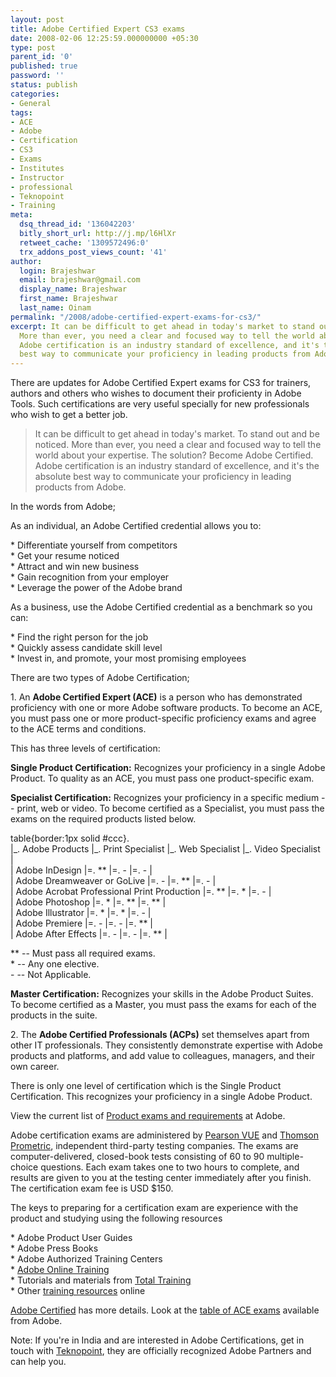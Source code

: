 ```yaml
---
layout: post
title: Adobe Certified Expert CS3 exams
date: 2008-02-06 12:25:59.000000000 +05:30
type: post
parent_id: '0'
published: true
password: ''
status: publish
categories:
- General
tags:
- ACE
- Adobe
- Certification
- CS3
- Exams
- Institutes
- Instructor
- professional
- Teknopoint
- Training
meta:
  dsq_thread_id: '136042203'
  bitly_short_url: http://j.mp/l6HlXr
  retweet_cache: '1309572496:0'
  trx_addons_post_views_count: '41'
author:
  login: Brajeshwar
  email: brajeshwar@gmail.com
  display_name: Brajeshwar
  first_name: Brajeshwar
  last_name: Oinam
permalink: "/2008/adobe-certified-expert-exams-for-cs3/"
excerpt: It can be difficult to get ahead in today's market to stand out and be noticed.
  More than ever, you need a clear and focused way to tell the world about your expertise.
  Adobe certification is an industry standard of excellence, and it's the absolute
  best way to communicate your proficiency in leading products from Adobe.
---
```

<p>There are updates for Adobe Certified Expert exams for CS3 for trainers, authors and others who wishes to document their proficienty in Adobe Tools. Such certifications are very useful specially for new professionals who wish to get a better job.</p>
<blockquote><p>It can be difficult to get ahead in today's market. To stand out and be noticed. More than ever, you need a clear and focused way to tell the world about your expertise. The solution? Become Adobe Certified. Adobe certification is an industry standard of excellence, and it's the absolute best way to communicate your proficiency in leading products from Adobe.</p></blockquote>
<p>In the words from Adobe;</p>
<p>As an individual, an Adobe Certified credential allows you to:</p>
<p>* Differentiate yourself from competitors<br />
* Get your resume noticed<br />
* Attract and win new business<br />
* Gain recognition from your employer<br />
* Leverage the power of the Adobe brand</p>
<p>As a business, use the Adobe Certified credential as a benchmark so you can:</p>
<p>* Find the right person for the job<br />
* Quickly assess candidate skill level<br />
* Invest in, and promote, your most promising employees</p>
<p></p>
<p>There are two types of Adobe Certification;</p>
<p>1. An <strong>Adobe Certified Expert (ACE)</strong> is a person who has demonstrated proficiency with one or more Adobe software products. To become an ACE, you must pass one or more product-specific proficiency exams and agree to the ACE terms and conditions.</p>
<p>This has three levels of certification:</p>
<p><strong>Single Product Certification:</strong> Recognizes your proficiency in a single Adobe Product. To quality as an ACE, you must pass one product-specific exam.</p>
<p><strong>Specialist Certification:</strong> Recognizes your proficiency in a specific medium -- print, web or video. To become certified as a Specialist, you must pass the exams on the required products listed below.</p>
<p>table{border:1px solid #ccc}.<br />
|_. Adobe Products |_. Print Specialist |_. Web Specialist |_. Video Specialist |<br />
| Adobe InDesign |=. ** |=. - |=. - |<br />
| Adobe Dreamweaver or GoLive |=. - |=. ** |=. - |<br />
| Adobe Acrobat Professional Print Production |=. ** |=. * |=. - |<br />
| Adobe Photoshop |=. * |=. ** |=. ** |<br />
| Adobe Illustrator |=. * |=. * |=. - |<br />
| Adobe Premiere |=. - |=. - |=. ** |<br />
| Adobe After Effects |=. - |=. - |=. ** |</p>
<p>** -- Must pass all required exams.<br />
 * -- Any one elective.<br />
 - -- Not Applicable.</p>
<p><strong>Master Certification:</strong> Recognizes your skills in the Adobe Product Suites. To become certified as a Master, you must pass the exams for each of the products in the suite.</p>
<p>2. The <strong>Adobe Certified Professionals (ACPs)</strong> set themselves apart from other IT professionals. They consistently demonstrate expertise with Adobe products and platforms, and add value to colleagues, managers, and their own career.</p>
<p>There is only one level of certification which is the Single Product Certification. This recognizes your proficiency in a single Adobe Product.</p>
<p>View the current list of <a href="http://www.adobe.com/support/certification/ace_certify.html">Product exams and requirements</a> at Adobe.</p>
<p>Adobe certification exams are administered by <a href="http://www.pearsonvue.com/">Pearson VUE</a> and <a href="http://www.2test.com/">Thomson Prometric</a>, independent third-party testing companies. The exams are computer-delivered, closed-book tests consisting of 60 to 90 multiple-choice questions. Each exam takes one to two hours to complete, and results are given to you at the testing center immediately after you finish. The certification exam fee is USD $150.</p>
<p>The keys to preparing for a certification exam are experience with the product and studying using the following resources</p>
<p>* Adobe Product User Guides<br />
* Adobe Press Books<br />
* Adobe Authorized Training Centers<br />
* <a href="http://adobe.elementk.com/">Adobe Online Training</a><br />
* Tutorials and materials from <a href="http://www.totaltraining.com/">Total Training</a><br />
* Other <a href="http://www.adobe.com/support/training.html">training resources</a> online</p>
<p><a href="http://www.adobe.com/certified/">Adobe Certified</a> has more details. Look at the <a href="http://partners.adobe.com/public/ace/main.html">table of ACE exams</a> available from Adobe.</p>
<p>Note: If you're in India and are interested in Adobe Certifications, get in touch with <a href="http://www.teknopoint.info/">Teknopoint</a>, they are officially recognized Adobe Partners and can help you.</p>

